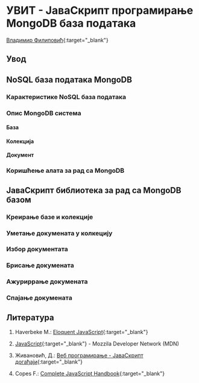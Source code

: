 
# УВИТ - ЈаваСкрипт програмирање MongoDB база података

[Владимир Филиповић](https://vladofilipovic.github.io/index-cy.html){:target="_blank"}

## Увод

## NoSQL база података MongoDB

### Карактеристике NoSQL база података

### Опис MongoDB система

#### База

#### Колекција

#### Документ

### Коришћење алата за рад са MongoDB

## ЈаваСкрипт библиотека за рад са MongoDB базом

### Креирање базе и колекције

### Уметање докумената у колкецију

### Избор документата

### Брисање докумената

### Ажуриррање докумената

### Спајање докумената

## Литература

1. Haverbeke M.: [Eloquent JavaScript](https://eloquentjavascript.net/){:target="_blank"}

1. [JavaScript](https://developer.mozilla.org/en-US/docs/Web/JavaScript){:target="_blank"} - Mozzila Developer Network (MDN)

1. Живановић, Д.: [Веб програмирање - ЈаваСкрипт догађаји](https://www.webprogramiranje.org/dogadjaji-u-javascript-u/){:target="_blank"}

1. Copes F.: [Complete JavaScript Handbook](https://medium.freecodecamp.org/the-complete-javascript-handbook-f26b2c71719c){:target="_blank"}
